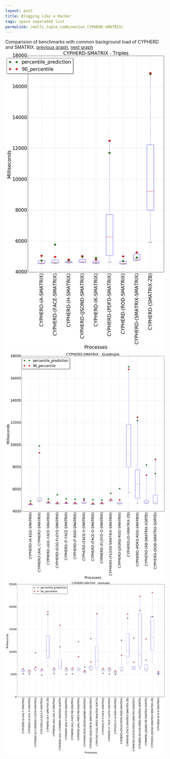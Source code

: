 ```yaml
---
layout: post
title: Blogging Like a Hacker
tags: space separated list
permalink: /multi_tuple_combination_CYPHERD-SMATRIX/
---
```


Comparision of benchmarks with common background load of CYPHERD and SMATRIX.
[previous graph](../multi_tuple_combination_CYPHERD-ROD/), [next graph](../multi_tuple_combination_CYPHERD-SORTD/)
<img src="./images/triple/CYPHERD/CYPHERD-SMATRIX_box.png" alt="graph figure"><img src="./images/quadruple/CYPHERD/CYPHERD-SMATRIX_box.png" alt="graph figure"><img src="./images/quintuple/CYPHERD/CYPHERD-SMATRIX_box.png" alt="graph figure">